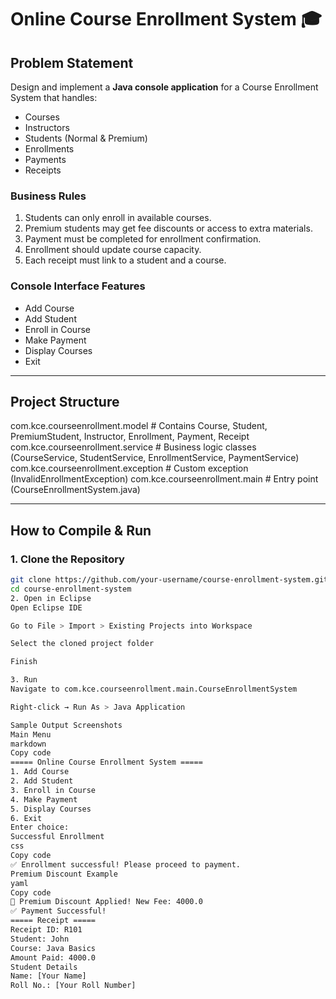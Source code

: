# Online Course Enrollment System 🎓

## Problem Statement
Design and implement a **Java console application** for a Course Enrollment System that handles:
- Courses  
- Instructors  
- Students (Normal & Premium)  
- Enrollments  
- Payments  
- Receipts  

### Business Rules
1. Students can only enroll in available courses.  
2. Premium students may get fee discounts or access to extra materials.  
3. Payment must be completed for enrollment confirmation.  
4. Enrollment should update course capacity.  
5. Each receipt must link to a student and a course.  

### Console Interface Features
- Add Course  
- Add Student  
- Enroll in Course  
- Make Payment  
- Display Courses  
- Exit  

---

## Project Structure
com.kce.courseenrollment.model # Contains Course, Student, PremiumStudent, Instructor, Enrollment, Payment, Receipt
com.kce.courseenrollment.service # Business logic classes (CourseService, StudentService, EnrollmentService, PaymentService)
com.kce.courseenrollment.exception # Custom exception (InvalidEnrollmentException)
com.kce.courseenrollment.main # Entry point (CourseEnrollmentSystem.java)



---

## How to Compile & Run

### 1. Clone the Repository
```bash
git clone https://github.com/your-username/course-enrollment-system.git
cd course-enrollment-system
2. Open in Eclipse
Open Eclipse IDE

Go to File > Import > Existing Projects into Workspace

Select the cloned project folder

Finish

3. Run
Navigate to com.kce.courseenrollment.main.CourseEnrollmentSystem

Right-click → Run As > Java Application

Sample Output Screenshots
Main Menu
markdown
Copy code
===== Online Course Enrollment System =====
1. Add Course
2. Add Student
3. Enroll in Course
4. Make Payment
5. Display Courses
6. Exit
Enter choice:
Successful Enrollment
css
Copy code
✅ Enrollment successful! Please proceed to payment.
Premium Discount Example
yaml
Copy code
💎 Premium Discount Applied! New Fee: 4000.0
✅ Payment Successful!
===== Receipt =====
Receipt ID: R101
Student: John
Course: Java Basics
Amount Paid: 4000.0
Student Details
Name: [Your Name]
Roll No.: [Your Roll Number]
